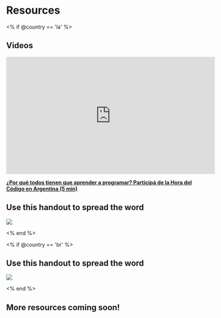 # Resources

<% if @country == 'la' %>

## Videos

<iframe width="560" height="315" src="https://www.youtube.com/embed/HrBh2165KjE" frameborder="0" allowfullscreen></iframe><p><a href="https://www.youtube.com/watch?v=HrBh2165KjE"><strong>¿Por qué todos tienen que aprender a programar? Participá de la Hora del Código en Argentina (5 min)</strong></a>

## Use this handout to spread the word
<a href="<%= resolve_file('/files/hoc-one-pager-la.pdf') %>"><img src="/images/fit-400/hoc-one-pager-la_Page_1.png"></a>

<% end %>

<% if @country ==  'br' %>

## Use this handout to spread the word
<a href="<%= resolve_file('/files/hoc-one-pager-pt.pdf') %>"><img src="/images/fit-400/hoc-one-pager-pt_Page_1.png"></a>

<% end %>

## More resources coming soon!
